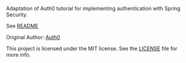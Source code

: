 Adaptation of Auth0 tutorial for implementing authentication with Spring Security.

See [README](/README.md)

Original Author: [Auth0](https://auth0.com)

This project is licensed under the MIT license. See the [LICENSE](/LICENSE) file for more info.